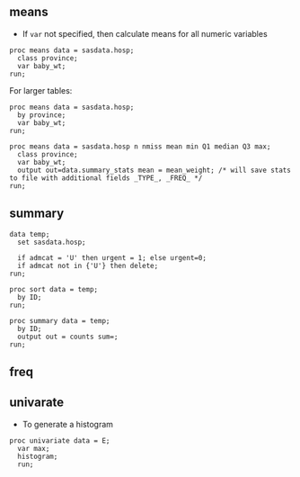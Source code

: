 ## means 

- If ```var``` not specified, then calculate means for all numeric variables

```
proc means data = sasdata.hosp;
  class province;
  var baby_wt; 
run;
```

For larger tables:
```
proc means data = sasdata.hosp;  
  by province; 
  var baby_wt;
run;
```
```
proc means data = sasdata.hosp n nmiss mean min Q1 median Q3 max;
  class province;
  var baby_wt; 
  output out=data.summary_stats mean = mean_weight; /* will save stats to file with additional fields _TYPE_, _FREQ_ */    
run;
```

## summary

```
data temp;
  set sasdata.hosp;
  
  if admcat = 'U' then urgent = 1; else urgent=0;
  if admcat not in {'U'} then delete;
run;

proc sort data = temp;
  by ID;
run;

proc summary data = temp;
  by ID;
  output out = counts sum=;
run;
```


## freq

## univarate

- To generate a histogram

```
proc univariate data = E;
  var max;
  histogram;
  run;
```

